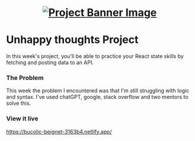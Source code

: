 <h1 align="center">
  <a href="">
    <img src="/src/assets/happy-thoughts.svg" alt="Project Banner Image">
  </a>
</h1>

# Unhappy thoughts Project

In this week's project, you'll be able to practice your React state skills by fetching and posting data to an API.

### The Problem

This week the problem I encountered was that I'm still struggling with logic and syntax. I've used chatGPT, google, stack overflow and two mentors to solve this.

### View it live

https://bucolic-beignet-3163b4.netlify.app/

